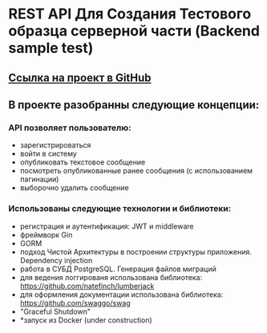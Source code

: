 # REST API Для Создания Тестового образца серверной части (Backend sample test)


## <a href="https://github.com/EvgeniyNaumenko85/Backend-sample-test">Ссылка на проект в GitHub</a>

## В проекте разобранны следующие концепции:
### API позволяет пользователю: 
- зарегистрироваться
- войти в систему
- опубликовать текстовое сообщение
- посмотреть опубликованные ранее сообщения (с использованием пагинации)
- выборочно удалить сообщение

### Использованы следующие технологии и библиотеки:
- регистрация и аутентификация: JWT и middleware
- фреймворк Gin
- GORM
- подход Чистой Архитектуры в построении структуры приложения. Dependency injection
- работа в СУБД PostgreSQL. Генерация файлов миграций
- для ведения логгированя использована библиотека: https://github.com/natefinch/lumberjack
- для оформления документации использована библиотека: https://github.com/swaggo/swag
- "Graceful Shutdown"
- *запуск из Docker (under construction) 

